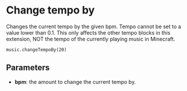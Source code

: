 # Change tempo by

Changes the current tempo by the given bpm. Tempo cannot be set to a value lower than 0.1. This only affects the other tempo blocks in this extension, NOT the tempo of the currently playing music in Minecraft.

```sig
music.changeTempoBy(20)
```

## Parameters


* **bpm**: the amount to change the current tempo by.